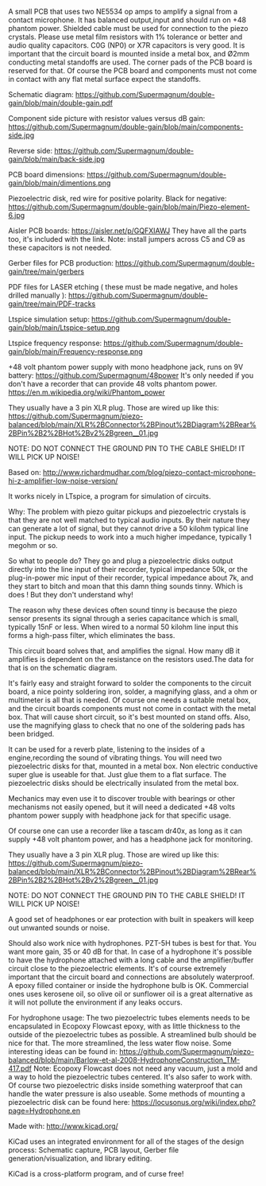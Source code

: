 A small PCB that uses two NE5534 op amps to amplify a signal from a contact microphone.
It has balanced output,input and should run on +48 phantom power.
Shielded cable must be used for connection to the piezo crystals.
Please use metal film resistors with 1% tolerance or better and audio quality capacitors.
C0G (NP0) or X7R capacitors is very good.
It is important that the circuit board is mounted inside a metal box, and Ø2mm conducting metal standoffs are used.
The corner pads of the PCB board is reserved for that.
Of course the PCB board and components must not come in contact with any flat metal surface expect the standoffs.


Schematic diagram:
https://github.com/Supermagnum/double-gain/blob/main/double-gain.pdf

Component side picture with resistor values versus dB gain:
https://github.com/Supermagnum/double-gain/blob/main/components-side.jpg

Reverse side:
https://github.com/Supermagnum/double-gain/blob/main/back-side.jpg

PCB board dimensions:
https://github.com/Supermagnum/double-gain/blob/main/dimentions.png

Piezoelectric disk, red wire for positive polarity.
Black for negative: https://github.com/Supermagnum/double-gain/blob/main/Piezo-element-6.jpg

Aisler PCB boards:
https://aisler.net/p/GQFXIAWJ
They have all the parts too, it's included with the link.
Note: install jumpers across C5 and C9 as these capacitors is not needed.

Gerber files for PCB production:
https://github.com/Supermagnum/double-gain/tree/main/gerbers

PDF files for LASER etching ( these must be made negative, and holes drilled manually ):
https://github.com/Supermagnum/double-gain/tree/main/PDF-tracks

Ltspice simulation setup:
https://github.com/Supermagnum/double-gain/blob/main/Ltspice-setup.png

Ltspice frequency response:
https://github.com/Supermagnum/double-gain/blob/main/Frequency-response.png


+48 volt phantom power supply with mono headphone jack, runs on 9V battery:
https://github.com/Supermagnum/48power
It's only needed if you don't have a recorder that can provide 48 volts phantom power.
https://en.m.wikipedia.org/wiki/Phantom_power

They usually have a 3 pin XLR plug. Those are wired up like this: https://github.com/Supermagnum/piezo-balanced/blob/main/XLR%2BConnector%2BPinout%2BDiagram%2BRear%2BPin%2B2%2BHot%2Bv2%2Bgreen__01.jpg

NOTE: DO NOT CONNECT THE GROUND PIN TO THE CABLE SHIELD! 
IT WILL PICK UP NOISE!



Based on:
http://www.richardmudhar.com/blog/piezo-contact-microphone-hi-z-amplifier-low-noise-version/

It works nicely in LTspice, a program for simulation of circuits.

Why: The problem with piezo guitar pickups and piezoelectric crystals is that they are not well matched to typical audio inputs. By their nature they can generate a lot of signal, but they cannot drive a 50 kilohm typical line input. The pickup needs to work into a much higher impedance, typically 1 megohm or so.

So what to people do? They go and plug a piezoelectric disks output directly into the line input of their recorder, typical impedance 50k, or the plug-in-power mic input of their recorder, typical impedance about 7k, and they start to bitch and moan that this damn thing sounds tinny. Which is does ! But they don't understand why!

The reason why these devices often sound tinny is because the piezo sensor presents its signal through a series capacitance which is small, typically 15nF or less. When wired to a normal 50 kilohm line input this forms a high-pass filter, which eliminates the bass.

This circuit board solves that, and amplifies the signal. How many dB it amplifies is dependent on the resistance on the resistors used.The data for that is on the schematic diagram.

It's fairly easy and straight forward to solder the components to the circuit board, a nice pointy soldering iron, solder, a magnifying glass, and a ohm or multimeter is all that is needed. Of course one needs a suitable metal box, and the circuit boards components must not come in contact with the metal box. That will cause short circuit, so it's best mounted on stand offs. Also, use the magnifying glass to check that no one of the soldering pads has been bridged.

It can be used for a reverb plate, listening to the insides of a engine,recording the sound of vibrating things. You will need two piezoelectric disks for that, mounted in a metal box. Non electric conductive super glue is useable for that. Just glue them to a flat surface. The piezoelectric disks should be electrically insulated from the metal box.

Mechanics may even use it to discover trouble with bearings or other mechanisms not easily opened, but it will need a dedicated +48 volts phantom power supply with headphone jack for that specific usage.

Of course one can use a recorder like a tascam dr40x, as long as it can supply +48 volt phantom power, and has a headphone jack for monitoring.

They usually have a 3 pin XLR plug. Those are wired up like this: https://github.com/Supermagnum/piezo-balanced/blob/main/XLR%2BConnector%2BPinout%2BDiagram%2BRear%2BPin%2B2%2BHot%2Bv2%2Bgreen__01.jpg

NOTE: DO NOT CONNECT THE GROUND PIN TO THE CABLE SHIELD! IT WILL PICK UP NOISE!

A good set of headphones or ear protection with built in speakers will keep out unwanted sounds or noise.

Should also work nice with hydrophones. PZT-5H tubes is best for that. You want more gain, 35 or 40 dB for that. 
In case of a hydrophone it's possible to have the hydrophone attached with a long cable and the amplifier/buffer circuit close to the piezoelectric elements. It's of course extremely important that the circuit board and connections are absolutely waterproof. A epoxy filled container or inside the hydrophone bulb is OK. Commercial ones uses kerosene oil, so olive oil or sunflower oil is a great alternative as it will not pollute the environment if any leaks occurs.

For hydrophone usage: The two piezoelectric tubes elements needs to be encapsulated in Ecopoxy Flowcast epoxy, with as little thickness to the outside of the piezoelectric tubes as possible. A streamlined bulb should be nice for that. The more streamlined, the less water flow noise. Some interesting ideas can be found in: https://github.com/Supermagnum/piezo-balanced/blob/main/Barlow-et-al-2008-HydrophoneConstruction_TM-417.pdf Note: Ecopoxy Flowcast does not need any vacuum, just a mold and a way to hold the piezoelectric tubes centered. It's also safer to work with. Of course two piezoelectric disks inside something waterproof that can handle the water pressure is also useable.
Some methods of mounting a piezoelectric disk can be found here: https://locusonus.org/wiki/index.php?page=Hydrophone.en

Made with: http://www.kicad.org/

KiCad uses an integrated environment for all of the stages of the design process: Schematic capture, PCB layout, Gerber file generation/visualization, and library editing.

KiCad is a cross-platform program, and of curse free!



